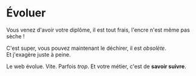 # Évoluer

Vous venez d'avoir votre diplôme, il est tout frais, l'encre n'est même pas sèche !

C'est super, vous pouvez maintenant le déchirer, il est *obsolète*.  
Et j'exagère juste à peine.

Le web évolue. Vite. Parfois *trop*. Et votre métier, c'est de **savoir suivre**.
